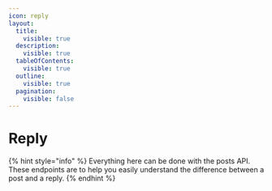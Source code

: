 ```yaml
---
icon: reply
layout:
  title:
    visible: true
  description:
    visible: true
  tableOfContents:
    visible: true
  outline:
    visible: true
  pagination:
    visible: false
---
```


# Reply

{% hint style="info" %}
Everything here can be done with the posts API. These endpoints are to help you easily understand the difference between a post and a reply.
{% endhint %}

